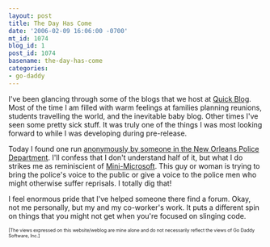 ```yaml
---
layout: post
title: The Day Has Come
date: '2006-02-09 16:06:00 -0700'
mt_id: 1074
blog_id: 1
post_id: 1074
basename: the-day-has-come
categories:
- go-daddy
---
```

<p>I've been glancing through some of the blogs that we host at <a href="http://www.godaddy.com/blog/landing.asp">Quick Blog</a>. Most of the time I am filled with warm feelings at families planning reunions, students travelling the world, and the inevitable baby blog. Other times I've seen some pretty sick stuff. It was truly one of the things I was most looking forward to while I was developing during pre-release.</p>
<p>Today I found one run <a href="http://signal26.com/">anonymously by someone in the New Orleans Police Department</a>. I'll confess that I don't understand half of it, but what I do strikes me as reminiscient of <a href="http://minimsft.blogspot.com/">Mini-Microsoft</a>. This guy or woman is trying to bring the police's voice to the public or give a voice to the police men who might otherwise suffer reprisals. I totally dig that!</p>
<p>I feel enormous pride that I've helped someone there find a forum. Okay, not me personally, but my and my co-worker's work. It puts a different spin on things that you might not get when you're focused on slinging code.</p>
<p style="font-size:xx-small;">[The views expressed on this website/weblog are mine alone and do not necessarily reflect the views of Go Daddy Software, Inc.]</p>
